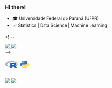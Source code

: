### Hi there!

- 🎓 Universidade Federal do Paraná (UFPR)
- 📈 Statistics | Data Science | Machine Learning

<! --
<div style="display: flex;">
  <a href="https://github.com/helen-lourenco">
    <img height="160em" src="https://github-readme-stats.vercel.app/api?username=helen-lourenco&show_icons=true&theme=default&include_all_commits=true&count_private=true"/> 
    <img height="160em" src="https://github-readme-stats.vercel.app/api/top-langs/?username=helen-lourenco&layout=compact&langs_count=16&theme=default"/>  
  </a>
</div>
-->

<div style="display: inline_block"><br>
  <img align="center" alt="Helen-R" height="30" width="40" src="https://raw.githubusercontent.com/devicons/devicon/master/icons/r/r-original.svg">
  <img align="center" alt="Helen-Python" height="30" width="40" src="https://raw.githubusercontent.com/devicons/devicon/master/icons/python/python-original.svg">
</div>

##

<div> 
  <a href = "mailto: helen.estatistica@gmail.com"><img src="https://img.shields.io/badge/-Gmail-%23333?style=for-the-badge&logo=gmail&logoColor=white" target="_blank"></a>
  <a href="https://www.linkedin.com/in/helenlourenco" target="_blank"><img src="https://img.shields.io/badge/-LinkedIn-%230077B5?style=for-the-badge&logo=linkedin&logoColor=white" target="_blank"></a> 
</div>
